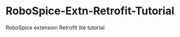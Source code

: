 RoboSpice-Extn-Retrofit-Tutorial
================================

RoboSpice extension Retrofit lite tutorial
